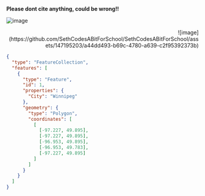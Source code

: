 __Please dont cite anything, could be wrong!!__

![image](https://github.com/SethCodesABitForSchool/SethCodesABitForSchool/assets/147195203/a44dd493-b69c-4780-a639-c2f95392373b)

<p align="right">  ![image](https://github.com/SethCodesABitForSchool/SethCodesABitForSchool/assets/147195203/a44dd493-b69c-4780-a639-c2f95392373b)  </p>


```geojson
{
  "type": "FeatureCollection",
  "features": [
    {
      "type": "Feature",
      "id": 1,
      "properties": {
        "City": "Winnipeg"
      },
      "geometry": {
        "type": "Polygon",
        "coordinates": [
          [
            [-97.227, 49.895],
            [-97.227, 49.895],
            [-96.953, 49.895],
            [-96.953, 49.783],
            [-97.227, 49.895]
          ]
        ]
      }
    }
  ]
}
```
